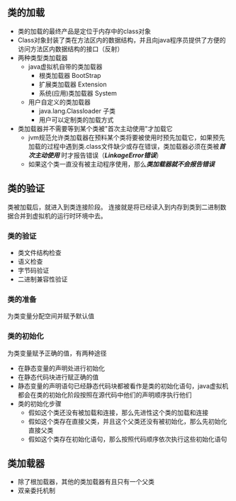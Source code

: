 ## 类的加载

+ 类的加载的最终产品是定位于内存中的class对象
+ Class对象封装了类在方法区内的数据结构，并且向java程序员提供了方便的访问方法区内数据结构的接口（反射）
+ 两种类型类加载器
   - java虚拟机自带的类加载器
      * 根类加载器 BootStrap
      * 扩展类加载器 Extension
      * 系统(应用)类加载器 System 
   - 用户自定义的类加载器
      * java.lang.Classloader 子类
      * 用户可以定制类的加载方式
+ 类加载器并不需要等到某个类被"首次主动使用"才加载它
   - jvm规范允许类加载器在预料某个类将要被使用时预先加载它，如果预先加载的过程中遇到类.class文件缺少或存在错误，类加载器必须在类被***首次主动使用***
   时才报告错误（***LinkageError错误***）
   - 如果这个类一直没有被主动程序使用，那么***类加载器就不会报告错误***

## 类的验证

类被加载后，就进入到类连接阶段。
连接就是将已经读入到内存到类到二进制数据合并到虚拟机的运行时环境中去。

### 类的验证

+ 类文件结构检查
+ 语义检查
+ 字节码验证
+ 二进制兼容性验证

### 类的准备

为类变量分配空间并赋予默认值

### 类的初始化

为类变量赋予正确的值，有两种途径
+ 在静态变量的声明处进行初始化
+ 在静态代码块进行赋正确的值
+ 静态变量的声明语句已经静态代码块都被看作是类的初始化语句，java虚拟机都会在类的初始化阶段按照在源代码中他们的声明顺序执行他们
+ 类的初始化步骤
   - 假如这个类还没有被加载和连接，那么先进性这个类的加载和连接
   - 假如这个类存在直接父类，并且这个父类还没有被初始化，那么先初始化直接父类
   - 假如这个类存在初始化语句，那么按照代码顺序依次执行这些初始化语句

## 类加载器
+ 除了根加载器，其他的类加载器有且只有一个父类
+ 双亲委托机制

   